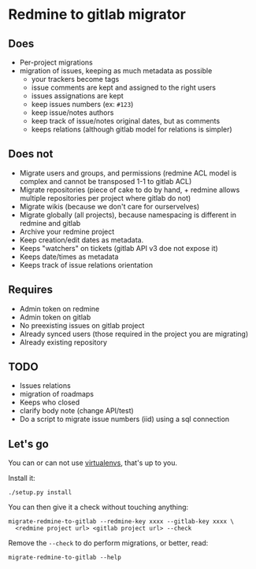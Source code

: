 Redmine to gitlab migrator
==========================

Does
----

- Per-project migrations
- migration of issues, keeping as much metadata as possible
  - your trackers become tags
  - issue comments are kept and assigned to the right users
  - issues assignations are kept
  - keep issues numbers (ex: `#123`)
  - keep issue/notes authors
  - keep track of issue/notes original dates, but as comments
  - keeps relations (although gitlab model for relations is simpler)


Does not
--------

- Migrate users and groups, and permissions (redmine ACL model is complex and
  cannot be transposed 1-1 to gitlab ACL)
- Migrate repositories (piece of cake to do by hand, + redmine allows multiple
  repositories per project where gitlab do not)
- Migrate wikis (because we don't care for ourservelves)
- Migrate globally (all projects), because namespacing is different in redmine and gitlab
- Archive your redmine project
- Keep creation/edit dates as metadata.
- Keeps "watchers" on tickets (gitlab API v3 doe not expose it)
- Keeps date/times as metadata
- Keeps track of issue relations orientation

Requires
--------

- Admin token on redmine
- Admin token on gitlab
- No preexisting issues on gitlab project
- Already synced users (those required in the project you are migrating)
- Already existing repository

TODO
----

- Issues relations
- migration of roadmaps
- Keeps who closed
- clarify body note (change API/test)
- Do a script to migrate issue numbers (iid) using a sql connection

Let's go
--------

You can or can not use
[virtualenvs](http://docs.python-guide.org/en/latest/dev/virtualenvs/), that's up to you.

Install it:

    ./setup.py install

You can then give it a check without touching anything:

    migrate-redmine-to-gitlab --redmine-key xxxx --gitlab-key xxxx \
      <redmine project url> <gitlab project url> --check

Remove the `--check` to do perform migrations, or better, read:

    migrate-redmine-to-gitlab --help
